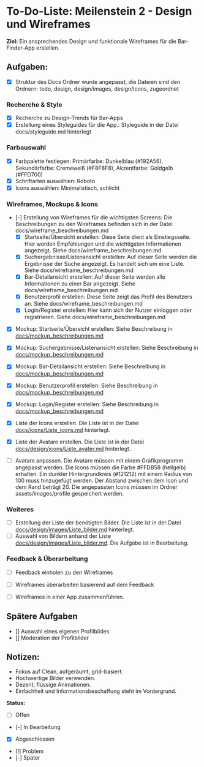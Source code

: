 # To-Do-Liste: Meilenstein 2 - Design und Wireframes

**Ziel:** Ein ansprechendes Design und funktionale Wireframes für die Bar-Finder-App erstellen.

## Aufgaben:

- [x] Struktur des Docs Ordner wurde angepasst, die Dateien sind den Ordnern: todo, design, design/images, design/icons, zugeordnet

### Recherche & Style
-   [x] Recherche zu Design-Trends für Bar-Apps
-   [x] Erstellung eines Styleguides für die App.: Styleguide in der Datei docs/styleguide.md hinterlegt

### Farbauswahl
-   [x] Farbpalette festlegen: Primärfarbe: Dunkelblau (#192A56), Sekundärfarbe: Cremeweiß (#F8F8F8), Akzentfarbe: Goldgelb (#FFD700)
-   [x] Schriftarten auswählen: Roboto
-   [x] Icons auswählen: Minimalistisch, schlicht

### Wireframes, Mockups & Icons
-   [-] Erstellung von Wireframes für die wichtigsten Screens: Die Beschreibungen zu den Wireframes befinden sich in der Datei docs/wireframe_beschreibungen.md
    -   [x] Startseite/Übersicht erstellen: Diese Seite dient als Einstiegsseite. Hier werden Empfehlungen und die wichtigsten Informationen angezeigt. Siehe docs/wireframe_beschreibungen.md
    -   [x] Suchergebnisse/Listenansicht erstellen: Auf dieser Seite werden die Ergebnisse der Suche angezeigt. Es handelt sich um eine Liste. Siehe docs/wireframe_beschreibungen.md
    -   [x] Bar-Detailansicht erstellen: Auf dieser Seite werden alle Informationen zu einer Bar angezeigt. Siehe docs/wireframe_beschreibungen.md
    -   [x] Benutzerprofil erstellen: Diese Seite zeigt das Profil des Benutzers an. Siehe docs/wireframe_beschreibungen.md
    -   [x] Login/Register erstellen: Hier kann sich der Nutzer einloggen oder registrieren. Siehe docs/wireframe_beschreibungen.md
- [x] Mockup: Startseite/Übersicht erstellen: Siehe Beschreibung in [docs/mockup_beschreibungen.md](docs/mockup_beschreibungen.md)
- [x] Mockup: Suchergebnisse/Listenansicht erstellen: Siehe Beschreibung in [docs/mockup_beschreibungen.md](docs/mockup_beschreibungen.md)
- [x] Mockup: Bar-Detailansicht erstellen: Siehe Beschreibung in [docs/mockup_beschreibungen.md](docs/mockup_beschreibungen.md)
- [x] Mockup: Benutzerprofil erstellen: Siehe Beschreibung in [docs/mockup_beschreibungen.md](docs/mockup_beschreibungen.md)
- [x] Mockup: Login/Register erstellen: Siehe Beschreibung in [docs/mockup_beschreibungen.md](docs/mockup_beschreibungen.md)

- [x] Liste der Icons erstellen. Die Liste ist in der Datei [docs/icons/Liste_icons.md](docs/icons/Liste_icons.md) hinterlegt.
- [x] Liste der Avatare erstellen. Die Liste ist in der Datei [docs/design/icons/Liste_avater.md](docs/design/icons/Liste_avater.md) hinterlegt.
-   [ ] Avatare anpassen. Die Avatare müssen mit einem Grafikprogramm angepasst werden. Die Icons müssen die Farbe #FFDB58 (hellgelb) erhalten. Ein dunkler Hintergrundkreis (#121212) mit einem Radius von 100 muss hinzugefügt werden. Der Abstand zwischen dem Icon und dem Rand beträgt 20. Die angepassten Icons müssen im Ordner assets/images/profile gespeichert werden.

### Weiteres
-   [ ] Erstellung der Liste der benötigten Bilder. Die Liste ist in der Datei [docs/design/images/Liste_bilder.md](docs/design/images/Liste_bilder.md) hinterlegt.
-   [ ] Auswahl von Bildern anhand der Liste [docs/design/images/Liste_bilder.md](docs/design/images/Liste_bilder.md). Die Aufgabe ist in Bearbeitung.

### Feedback & Überarbeitung

-   [ ] Feedback einholen zu den Wireframes
-   [ ] Wireframes überarbeiten basierend auf dem Feedback
-   [ ] Wireframes in einer App zusammenführen.



## Spätere Aufgaben

- [] Auswahl eines eigenen Profilbildes
- [] Moderation der Profilbilder


###




## Notizen:

-   Fokus auf Clean, aufgeräumt, grid-basiert.
-   Hochwertige Bilder verwenden.
- Dezent, flüssige Animationen.
- Einfachheit und Informationsbeschaffung steht im Vordergrund.

**Status:**

-   [ ] Offen
-   [-] In Bearbeitung
-   [x] Abgeschlossen
-   [!] Problem
-   [-] Später
